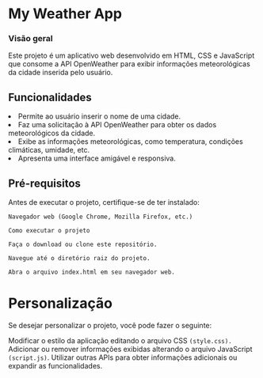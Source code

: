 # My Weather App

### Visão geral
Este projeto é um aplicativo web desenvolvido em HTML, CSS e JavaScript que consome a API OpenWeather para exibir informações meteorológicas da cidade inserida pelo usuário.

## Funcionalidades
<li>Permite ao usuário inserir o nome de uma cidade.</li>
<li>Faz uma solicitação à API OpenWeather para obter os dados meteorológicos da cidade.</li>
<li>Exibe as informações meteorológicas, como temperatura, condições climáticas, umidade, etc.</li>
<li>Apresenta uma interface amigável e responsiva.</li>

## Pré-requisitos
Antes de executar o projeto, certifique-se de ter instalado:

<code>Navegador web (Google Chrome, Mozilla Firefox, etc.)</code>

<code>Como executar o projeto</code>

<code>Faça o download ou clone este repositório.</code>

<code>Navegue até o diretório raiz do projeto.</code>

<code>Abra o arquivo index.html em seu navegador web.</code>

# Personalização
Se desejar personalizar o projeto, você pode fazer o seguinte:

Modificar o estilo da aplicação editando o arquivo CSS <code>(style.css).</code>
Adicionar ou remover informações exibidas alterando o arquivo JavaScript <code>(script.js)</code>.
Utilizar outras APIs para obter informações adicionais ou expandir as funcionalidades.
